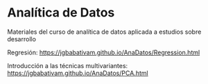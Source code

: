 # Analítica de Datos

Materiales del curso de analítica de datos aplicada a estudios sobre desarrollo

Regresión:
https://jgbabativam.github.io/AnaDatos/Regression.html

Introducción a las técnicas multivariantes:
https://jgbabativam.github.io/AnaDatos/PCA.html 